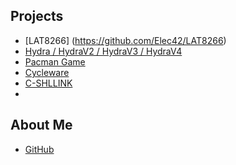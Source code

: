 

## Projects
     
* [LAT8266] (https://github.com/Elec42/LAT8266)
* [Hydra / HydraV2 / HydraV3 / HydraV4](https://elec42.github.io/hydra)
* [Pacman Game](https://github.com/Elec42/Pacman_Game)
* [Cycleware](https://elec42.github.io/cycleware)
* [C-SHLLINK](https://elec42.github.io/C-SHLLINK)
* 
## About Me
* [GitHub](https://github.com/Elec42)
